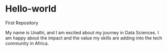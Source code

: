 # Hello-world
First Repository

My name is Unathi, and I am excited about my journey in Data Sciences. I am happy about the impact and the value my skills are adding into the tech community in Africa.
